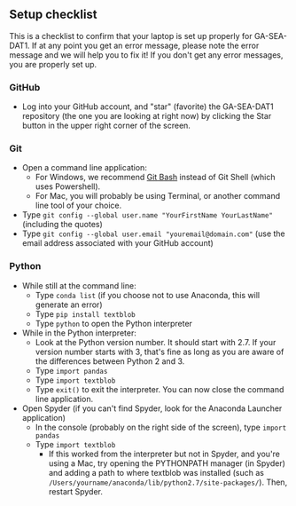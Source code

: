 ## Setup checklist

This is a checklist to confirm that your laptop is set up properly for GA-SEA-DAT1. If at any point you get an error message, please note the error message and we will help you to fix it! If you don't get any error messages, you are properly set up.

### GitHub
* Log into your GitHub account, and "star" (favorite) the GA-SEA-DAT1 repository (the one you are looking at right now) by clicking the Star button in the upper right corner of the screen.

### Git
* Open a command line application:
    * For Windows, we recommend [Git Bash](http://git-scm.com/download/win) instead of Git Shell (which uses Powershell).
    * For Mac, you will probably be using Terminal, or another command line tool of your choice.
* Type `git config --global user.name "YourFirstName YourLastName"` (including the quotes)
* Type `git config --global user.email "youremail@domain.com"` (use the email address associated with your GitHub account)

### Python
* While still at the command line:
    * Type `conda list` (if you choose not to use Anaconda, this will generate an error)
    * Type `pip install textblob`
    * Type `python` to open the Python interpreter
* While in the Python interpreter:
    * Look at the Python version number. It should start with 2.7. If your version number starts with 3, that's fine as long as you are aware of the differences between Python 2 and 3.
    * Type `import pandas`
    * Type `import textblob`
    * Type `exit()` to exit the interpreter. You can now close the command line application.
* Open Spyder (if you can't find Spyder, look for the Anaconda Launcher application)
    * In the console (probably on the right side of the screen), type `import pandas`
    * Type `import textblob`
        * If this worked from the interpreter but not in Spyder, and you're using a Mac, try opening the PYTHONPATH manager (in Spyder) and adding a path to where textblob was installed (such as `/Users/yourname/anaconda/lib/python2.7/site-packages/`). Then, restart Spyder.
